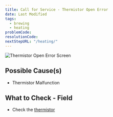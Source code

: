```yaml
---
title: Call for Service - Thermistor Open Error
date: Last Modified 
tags:
  - brewing
  - heating
problemCode:
resolutionCode:
nextStepURL: "/heating/"
---
```

![Thermistor Open Error Screen](/images/error_thermistor_open.png)

## Possible Cause(s)

- Thermistor Malfunction

## What to Check - Field

- Check the [thermistor](/smartbrew/kb/check-thermistor/)